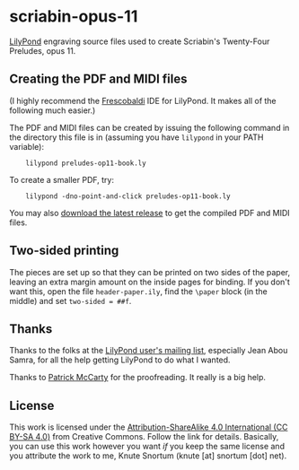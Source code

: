 # scriabin-opus-11
[LilyPond](https://lilypond.org/) engraving source files used to create Scriabin's Twenty-Four Preludes, opus 11.

## Creating the PDF and MIDI files
(I highly recommend the [Frescobaldi](https://www.frescobaldi.org/) IDE for LilyPond.  It makes all of the following much easier.)

The PDF and MIDI files can be created by issuing the following command in the directory this file is in (assuming you have `lilypond` in your PATH variable):

        lilypond preludes-op11-book.ly

To create a smaller PDF, try:

        lilypond -dno-point-and-click preludes-op11-book.ly

You may also [download the latest release](https://github.com/ksnortum/scriabin-opus-11/releases/latest) to get the compiled PDF and MIDI files.

## Two-sided printing
The pieces are set up so that they can be printed on two sides of the paper, leaving an extra margin amount on the inside pages for binding.  If you don't want this, open the file `header-paper.ily`,
find the `\paper` block (in the middle) and set `two-sided = ##f`.

## Thanks
Thanks to the folks at the [LilyPond user's mailing list](mailto://lilypond-user@gnu.org), especially Jean Abou Samra, for all the help getting LilyPond to do what I wanted.

Thanks to [Patrick McCarty](https://github.com/phmccarty) for the proofreading.  It really is a big help.

## License
This work is licensed under the [Attribution-ShareAlike 4.0 International (CC BY-SA 4.0)](https://creativecommons.org/licenses/by-sa/4.0/) from Creative Commons.  Follow the link for details.  Basically, you can use this work however you want *if* you keep the same license and you attribute the work to me, Knute Snortum (knute [at] snortum [dot] net).
